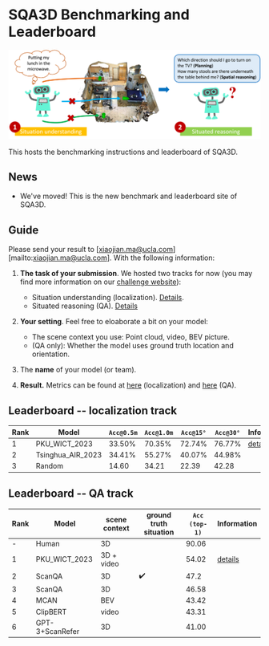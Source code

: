 SQA3D Benchmarking and Leaderboard
===
<p align="center"><img width="740" src="./sqa3d.png"></p>

This hosts the benchmarking instructions and leaderboard of SQA3D.

## News

- We've moved! This is the new benchmark and leaderboard site of SQA3D.

## Guide

Please send your result to [xiaojian.ma@ucla.com][mailto:xiaojian.ma@ucla.com]. With the following information:

1. **The task of your submission**. We hosted two tracks for now (you may find more information on our [challenge website](https://scene-understanding.com/challenge.html)):

    - Situation understanding (localization). [Details](./localization.md).
    - Situated reasoning (QA). [Details](../ScanQA/README.md)

2. **Your setting**. Feel free to eloaborate a bit on your model:

    - The scene context you use: Point cloud, video, BEV picture.
    - (QA only): Whether the model uses ground truth location and orientation.

3. The **name** of your model (or team).

4. **Result.** Metrics can be found at [here](./localization.md) (localization) and [here](../ScanQA/README.md) (QA).

## Leaderboard -- localization track

| Rank | Model             | `Acc@0.5m` | `Acc@1.0m` | `Acc@15°` | `Acc@30°` | Information                                                                                      |
|------|-------------------|------------|------------|-----------|-----------|--------------------------------------------------------------------------------------------------|
| 1    | PKU_WICT_2023     |   33.50%   |   70.35%   |   72.74%  |   76.77%  | [details]( https://drive.google.com/drive/folders/1B36-6jE8DfaKdy7-L_V9EeaeF0IMhkPI?usp=sharing) |
| 2    | Tsinghua_AIR_2023 |   34.41%   |   55.27%   |   40.07%  |   44.98%  |                                                                                                  |
| 3    | Random            |    14.60   |    34.21   |   22.39   |   42.28   |                                                                                                  |

## Leaderboard -- QA track


| Rank | Model           | scene context | ground truth situation | `Acc (top-1)` | Information                                                                                     |
|------|-----------------|---------------|------------------------|---------------|-------------------------------------------------------------------------------------------------|
| -    | Human           | 3D            |                        | 90.06         |                                                                                                 |
| 1    | PKU_WICT_2023   | 3D + video    |                        |     54.02     | [details](https://drive.google.com/drive/folders/1fqmHIPQFycDlRBg9oooMhhHER1-ZBDai?usp=sharing) |
| 2    | ScanQA          | 3D            | ✔️                      |      47.2     |                                                                                                 |
| 3    | ScanQA          | 3D            |                        | 46.58         |                                                                                                 |
| 4    | MCAN            | BEV           |                        | 43.42         |                                                                                                 |
| 5    | ClipBERT        | video         |                        | 43.31         |                                                                                                 |
| 6    | GPT-3+ScanRefer | 3D            |                        | 41.00         |                                                                                                 |